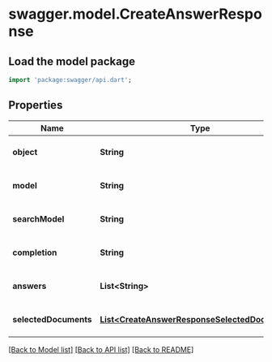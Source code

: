 # swagger.model.CreateAnswerResponse

## Load the model package
```dart
import 'package:swagger/api.dart';
```

## Properties
Name | Type | Description | Notes
------------ | ------------- | ------------- | -------------
**object** | **String** |  | [optional] [default to null]
**model** | **String** |  | [optional] [default to null]
**searchModel** | **String** |  | [optional] [default to null]
**completion** | **String** |  | [optional] [default to null]
**answers** | **List&lt;String&gt;** |  | [optional] [default to []]
**selectedDocuments** | [**List&lt;CreateAnswerResponseSelectedDocuments&gt;**](CreateAnswerResponseSelectedDocuments.md) |  | [optional] [default to []]

[[Back to Model list]](../README.md#documentation-for-models) [[Back to API list]](../README.md#documentation-for-api-endpoints) [[Back to README]](../README.md)

